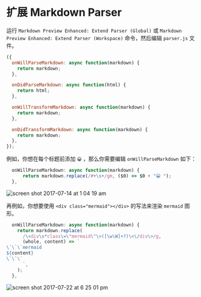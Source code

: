 # 扩展 Markdown Parser

运行 `Markdown Preview Enhanced: Extend Parser (Global)` 或 `Markdown Preview Enhanced: Extend Parser (Workspace)` 命令，然后编辑 `parser.js` 文件。

```javascript
({
  onWillParseMarkdown: async function(markdown) {
    return markdown;
  },

  onDidParseMarkdown: async function(html) {
    return html;
  },

  onWillTransformMarkdown: async function(markdown) {
    return markdown;
  },

  onDidTransformMarkdown: async function(markdown) {
    return markdown;
  },
});
```

例如，你想在每个标题前添加 `😀` ，那么你需要编辑 `onWillParseMarkdown` 如下：

```javascript
  onWillParseMarkdown: async function(markdown) {
      return markdown.replace(/#+\s+/gm, ($0) => $0 + "😀 ");
  },
```

![screen shot 2017-07-14 at 1 04 19 am](https://user-images.githubusercontent.com/1908863/28200243-78e1a10a-6830-11e7-836b-2defc528ee07.png)

再例如，你想要使用 `<div class="mermaid"></div>` 的写法来渲染 `mermaid` 图形。

```javascript
  onWillParseMarkdown: async function(markdown) {
    return markdown.replace(
      /\<div\s*class\=\"mermaid\"\>([\w\W]+?)\<\/div\>/g,
      (whole, content) => `
\`\`\`mermaid
${content}
\`\`\`
      `,
    );
  },
```

![screen shot 2017-07-22 at 6 25 01 pm](https://user-images.githubusercontent.com/1908863/28495177-1a307b18-6f0b-11e7-9bfc-23213d7b2e35.png)
